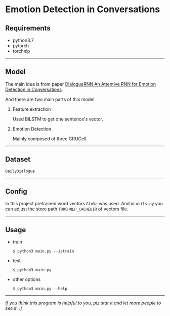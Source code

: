 # Emotion Detection in Conversations

## Requirements

- python3.7
- pytorch
- torchnlp

---

## Model

The main idea is from paper [DialogueRNN An Attentive RNN for Emotion Detection in Conversations](https://arxiv.org/pdf/1811.00405.pdf).

And there are two main parts of this model

1. Feature extraction

   Used BiLSTM to get one sentence's vector.

2. Emotion Detection

   Mainly composed of three GRUCell.

---

## Dataset

`DailyDialogue`

---

## Config

In this project pretrained word vectors `GloVe` was used. And in `utils.py` you can adjust the store path `TORCHNLP_CACHEDIR` of vectors file.

---

## Usage

- train

  `$ python3 main.py --istrain`

- test

  `$ python3 main.py`

- other options

  `$ python3 main.py --help`

---

*If you think this program is helpful to you, plz star it and let more people to see it. :)*
